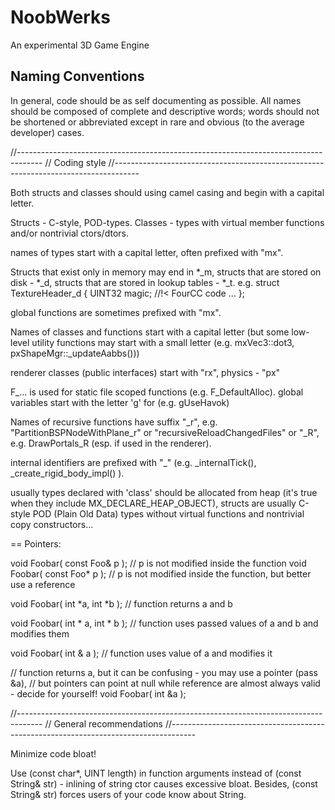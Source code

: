 # NoobWerks
An experimental 3D Game Engine


## Naming Conventions

In general, code should be as self documenting as possible. All names should be
composed of complete and descriptive words; words should not be shortened or
abbreviated except in rare and obvious (to the average developer) cases.


//------------------------------------------------------------------------------------
//	Coding style
//------------------------------------------------------------------------------------

Both structs and classes should using camel casing and begin with a capital letter.

Structs - C-style, POD-types.
Classes - types with virtual member functions and/or nontrivial ctors/dtors.

names of types start with a capital letter, often prefixed with "mx".


Structs that exist only in memory may end in *_m, structs that are stored on disk - *_d, structs that are stored in lookup tables - *_t.
e.g.
struct TextureHeader_d
{
	UINT32		magic;	//!< FourCC code
...
};



global functions are sometimes prefixed with "mx".

Names of classes and functions start with a capital letter
(but some low-level utility functions may start with a small letter (e.g. mxVec3::dot3, pxShapeMgr::_updateAabbs()))

renderer classes (public interfaces) start with "rx",
physics - "px"

F_... is used for static file scoped functions (e.g. F_DefaultAlloc).
global variables start with the letter 'g' for  (e.g. gUseHavok)

Names of recursive functions have suffix "_r", e.g. "PartitionBSPNodeWithPlane_r" or "recursiveReloadChangedFiles"
or "_R", e.g. DrawPortals_R (esp. if used in the renderer).

internal identifiers are prefixed with "_" (e.g. _internalTick(), _create_rigid_body_impl() ).


usually types declared with 'class' should be allocated from heap (it's true when they include MX_DECLARE_HEAP_OBJECT),
structs are usually C-style POD (Plain Old Data) types without virtual functions and nontrivial copy constructors...


== Pointers:

void Foobar( const Foo& p );	// p is not modified inside the function
void Foobar( const Foo* p );	// p is not modified inside the function, but better use a reference

void Foobar( int *a, int *b );	// function returns a and b

void Foobar( int * a, int * b );	// function uses passed values of a and b and modifies them

void Foobar( int & a );	// function uses value of a and modifies it

// function returns a, but it can be confusing - you may use a pointer (pass &a),
// but pointers can point at null while reference are almost always valid - decide for yourself!
void Foobar( int &a );

//------------------------------------------------------------------------------------
//	General recommendations
//------------------------------------------------------------------------------------

Minimize code bloat!

Use (const char*, UINT length) in function arguments instead of (const String& str) - inlining of string ctor causes excessive bloat.
Besides, (const String& str) forces users of your code know about String.

